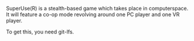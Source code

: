 SuperUse(R) is a stealth-based game which takes place in computerspace. It
will feature a co-op mode revolving around one PC player and one VR player. 

To get this, you need git-lfs.
